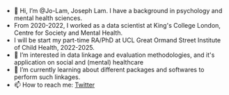- 👋 Hi, I’m @Jo-Lam, Joseph Lam. I have a background in psychology and mental health sciences. 
- From 2020-2022, I worked as a data scientist at King's College London, Centre for Society and Mental Health.
- I will be start my part-time RA/PhD at UCL Great Ormand Street Institute of Child Health, 2022-2025. 
- 👀 I’m interested in data linkage and evaluation methodologies, and it's application on social and (mental) healthcare 
- 🌱 I’m currently learning about different packages and softwares to perform such linkages.
- 📫 How to reach me: [Twitter](https://twitter.com/Jo_Lam_)

<!---
Jo-Lam/Jo-Lam is a ✨ special ✨ repository because its `README.md` (this file) appears on your GitHub profile.
You can click the Preview link to take a look at your changes.
--->
